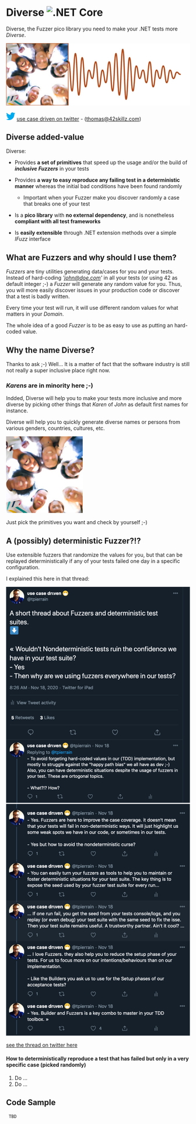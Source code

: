 # Diverse ![.NET Core](https://github.com/42skillz/Diverse/workflows/.NET%20Core/badge.svg)

Diverse, the Fuzzer pico library you need to make your .NET tests more *Diverse*.

![twitter screen](https://github.com/42skillz/Diverse/blob/main/Diverse-icon-wave.jpg?raw=true)   


![twitter icon](https://github.com/42skillz/Diverse/blob/main/Images/Twitter_icon.gif?raw=true) [use case driven on twitter](https://twitter.com/tpierrain) - (thomas@42skillz.com)


## Diverse added-value

Diverse:

 - Provides __a set of primitives__ that speed up the usage and/or the build of __*inclusive Fuzzers*__ in your tests
	
 - Provides __a way to easy reproduce any failing test in a deterministic manner__ whereas the initial bad conditions have been found randomly

	- Important when your Fuzzer make you discover randomly a case that breaks one of your test
 
 - Is a __pico library__ with __no external dependency__, and is nonetheless __compliant with all test frameworks__

 - Is __easily extensible__ through .NET extension methods over a simple *IFuzz* interface


## What are Fuzzers and why should I use them?

*Fuzzers* are tiny utilities generating data/cases for you and your tests.
Instead of hard-coding *'john@doe.com'* in all your tests (or using 42 as default integer ;-)
a *Fuzzer* will generate any random value for you. Thus, you will more easily discover
issues in your production code or discover that a test is badly written.

Every time your test will run, it will use different random values for what matters in your *Domain*.

The whole idea of a good *Fuzzer* is to be as easy to use as putting an hard-coded value.


## Why the name Diverse?

Thanks to ask ;-) Well... It is a matter of fact that the software industry is still not really a super inclusive place right now.

### *Karens* are in minority here ;-)
Indded, Diverse will help you to make your tests more inclusive and more diverse by picking other things that *Karen* of *John* as default first names for instance.

Diverse will help you to quickly generate diverse names or persons from various genders, countries, cultures, etc.

![twitter screen](https://github.com/42skillz/Diverse/blob/main/Diverse-icon-small.jpg?raw=true)

Just pick the primitives you want and check by yourself ;-)


## A (possibly) deterministic Fuzzer?!?

Use extensible fuzzers that randomize the values for you, but that can be replayed deterministically if any of your tests failed one day in a specific configuration. 

I explained this here in that thread: 

![twitter screen](https://github.com/42skillz/Diverse/blob/main/Images/DiverseThread1-550.png?raw=true)
![twitter screen](https://github.com/42skillz/Diverse/blob/main/Images/DiverseThread2-550.png?raw=true)

[see the thread on twitter here](https://twitter.com/tpierrain/status/1328962675074850819)

#### How to deterministically reproduce a test that has failed but only in a very specific case (picked randomly)

 1. Do ...
 1. Do ...


## Code Sample


     TBD







